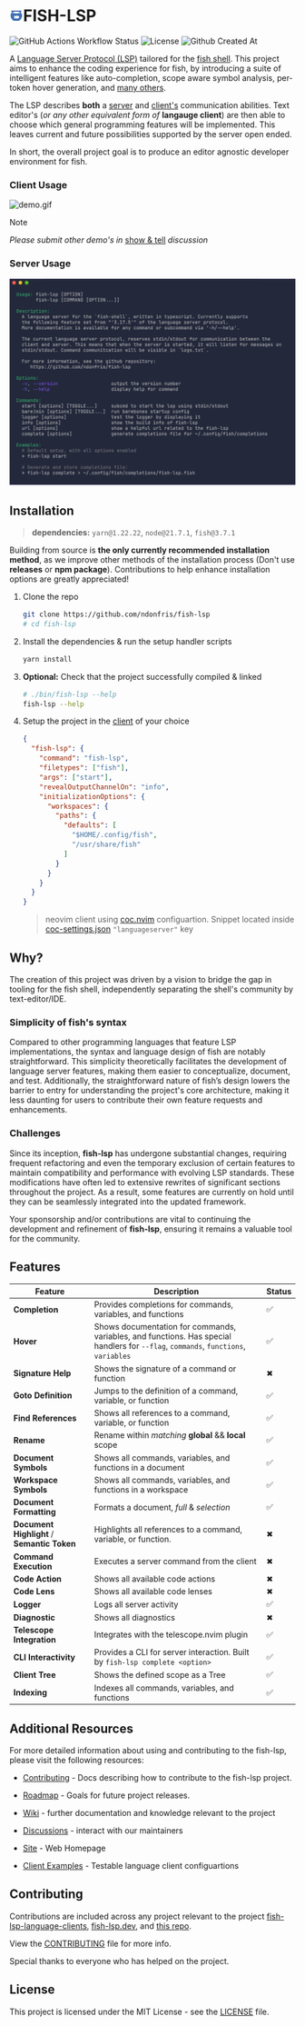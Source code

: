 <h1 style="display: flex; align-items: center; justify-items: center; text-align: center;">
    <img alt="icon.svg" src="https://github.com/ndonfris/fish-lsp.dev/blob/ndonfris-patch-1/coloricon.svg" width="24" height="24"/> FISH-LSP
</h1>

![GitHub Actions Workflow Status](https://img.shields.io/github/actions/workflow/status/ndonfris/fish-lsp/eslint.yml?branch=master&labelColor=%23181939)
![License](https://img.shields.io/github/license/ndonfris/fish-lsp?&labelColor=%23181939&color=b88af3)
![Github Created At](https://img.shields.io/github/created-at/ndonfris/fish-lsp?logo=%234e6cfa&label=created&labelColor=%23181939&color=%236198f5)

A [Language Server Protocol (LSP)](https://lsif.dev/) tailored for the [fish shell](https://github.com/microsoft/vscode-languageserver-node/tree/main/server/src/common).
This project aims to enhance the coding experience for fish, by introducing a suite of
intelligent features like auto-completion, scope aware symbol analysis, per-token hover
generation, and [many others](#features).

The LSP describes __both__ a [server](#server-usage) and [client's](#client-usage) communication abilities.
Text editor's (_or any other equivalent form of_ __langauge client__) are then able to choose which general
programming features will be implemented. This leaves current and future possibilities
supported by the server open ended.

In short, the overall project goal is to produce an editor agnostic developer
environment for fish.

### Client Usage

  ![demo.gif](https://github.com/ndonfris/fish-lsp.dev/blob/ndonfris-patch-1/new_output.gif?raw=true)

 > [!NOTE]
 > _Please submit other demo's in_ [show & tell](https://github.com/ndonfris/fish-lsp/discussions/categories/show-and-tell) _discussion_

### Server Usage

  <!-- ```bash -->
  <!--  fish-lsp --help -->
  <!-- ``` -->
  <!---->
  <!-- <details> -->
  <!--   <summary> Generated Output </summary> -->

  ![fish-lsp --help](https://github.com/ndonfris/fish-lsp.dev/blob/master/public/help-msg-new.png)

  <!-- </details> -->

## Installation

> __dependencies:__ `yarn@1.22.22`, `node@21.7.1`, `fish@3.7.1`

Building from source is __the only currently recommended installation method__, as we improve
other methods of the installation process (Don't use __releases__ or __npm package__).
Contributions to help enhance installation options are greatly appreciated!

1. Clone the repo

    ```bash
    git clone https://github.com/ndonfris/fish-lsp
    # cd fish-lsp
    ```

1. Install the dependencies & run the setup handler scripts

    ```bash
    yarn install
    ```

1. __Optional:__ Check that the project successfully compiled & linked

    ```bash
    # ./bin/fish-lsp --help
    fish-lsp --help
    ```

1. Setup the project in the [client](https://github.com/ndonfris/fish-lsp/wiki/Client-Configurations) of your choice

    ```json
    {
      "fish-lsp": {
        "command": "fish-lsp",
        "filetypes": ["fish"],
        "args": ["start"],
        "revealOutputChannelOn": "info",
        "initializationOptions": {
          "workspaces": {
            "paths": {
              "defaults": [
                "$HOME/.config/fish",
                "/usr/share/fish"
              ]
            }
          }
        }
      }
    }
    ```

    > neovim client using [coc.nvim](https://github.com/neoclide/coc.nvim) configuartion. Snippet located inside [coc-settings.json](https://github.com/neoclide/coc.nvim/wiki/Language-servers#register-custom-language-servers) `"languageserver"` key

## Why?

  The creation of this project was driven by a vision to bridge the gap in tooling for the
  fish shell, independently separating the shell's community by text-editor/IDE.

<!-- ### Pros of fish shell -->
<!---->
<!--   Fish stands out among shell environments due to its advanced, user-friendly language -->
<!--   design, which is inherently more structured and intuitive than traditional shells. This modern -->
<!--   design simplifies script development, enhances readability, and supports robust error handling, -->
<!--   making it an ideal candidate for a dedicated LSP. By leveraging Fish’s unique features through an LSP, -->
<!--   developers can harness its full potential, benefiting from intelligent autocomplete, syntax highlighting, -->
<!--   and real-time feedback that align seamlessly with Fish's syntax. Building an LSP for -->
<!--   Fish not only taps into these innate capabilities but also enriches the user experience, -->
<!--   making advanced shell scripting more accessible and productive. -->

### Simplicity of fish's syntax

  Compared to other programming languages that feature LSP implementations, the syntax and
  language design of fish are notably straightforward. This simplicity theoretically
  facilitates the development of language server features, making them easier to
  conceptualize, document, and test. Additionally, the straightforward nature of fish’s
  design lowers the barrier to entry for understanding the project's core architecture,
  making it less daunting for users to contribute their own feature requests and enhancements.

### Challenges

  Since its inception, __fish-lsp__ has undergone substantial changes, requiring frequent refactoring
  and even the temporary exclusion of certain features to maintain compatibility and performance
  with evolving LSP standards. These modifications have often led to extensive rewrites of
  significant sections throughout the project. As a result, some features are currently on hold until
  they can be seamlessly integrated into the updated framework.

  Your sponsorship and/or contributions are vital to continuing the development and refinement of __fish-lsp__,
  ensuring it remains a valuable tool for the community.

## Features

| Feature | Description | Status |
| --- | --- | --- |
| __Completion__ | Provides completions for commands, variables, and functions | ✅ |
| __Hover__ | Shows documentation for commands, variables, and functions. Has special handlers for `--flag`, `commands`, `functions`, `variables` | ✅ |
| __Signature Help__ | Shows the signature of a command or function | ✖  |
| __Goto Definition__ | Jumps to the definition of a command, variable, or function | ✅ |
| __Find References__ | Shows all references to a command, variable, or function | ✅ |
| __Rename__ | Rename within _matching_ __global__ && __local__ scope | ✅ |
| __Document Symbols__ | Shows all commands, variables, and functions in a document | ✅ |
| __Workspace Symbols__ | Shows all commands, variables, and functions in a workspace | ✅ |
| __Document Formatting__ | Formats a document, _full_ & _selection_ | ✅ |
| __Document Highlight__ / __Semantic Token__ | Highlights all references to a command, variable, or function.  | ✖  |
| __Command Execution__ | Executes a server command from the client | ✖  |
| __Code Action__ | Shows all available code actions | ✖  |
| __Code Lens__ | Shows all available code lenses | ✖  |
| __Logger__ | Logs all server activity | ✅ |
| __Diagnostic__ | Shows all diagnostics | ✖  |
| __Telescope Integration__ | Integrates with the telescope.nvim plugin | ✅ |
| __CLI Interactivity__ | Provides a CLI for server interaction. Built by `fish-lsp complete <option>` | ✅ |
| __Client Tree__ | Shows the defined scope as a Tree | ✅ |
| __Indexing__ | Indexes all commands, variables, and functions | ✅ |

## Additional Resources

For more detailed information about using and contributing to the fish-lsp, please visit the following resources:

- [Contributing](./docs/CONTRIBUTING.md) - Docs describing how to contribute to the fish-lsp project.

- [Roadmap](./docs/ROADMAP.md) - Goals for future project releases.

- [Wiki](https://github.com/ndonfris/fish-lsp/wiki) - further documentation and knowledge relevant to the project

- [Discussions](https://github.com/ndonfris/fish-lsp/discussions) - interact with our maintainers

- [Site](https://fish-lsp.dev/) - Web Homepage

- [Client Examples](https://github.com/ndonfris/fish-lsp/wiki/Client-Configurations) - Testable language client configuartions

<!-- Contributors list @via: https://allcontributors.org/docs/en/bot/installation -->
## Contributing

Contributions are included across any project relevant to the project [fish-lsp-language-clients](https://github.com/ndonfris/fish-lsp-language-clients/),
[fish-lsp.dev](https://https://github.com/ndonfris/fish-lsp.dev), and [this repo](https://github.com/ndonfris/fish-lsp).

View the [CONTRIBUTING](./docs/CONTRIBUTING.md) file for more info.

Special thanks to everyone who has helped on the project.

## License

This project is licensed under the MIT License - see the [LICENSE](https://github.com/ndonfris/fish-lsp/blob/master/LICENSE) file.